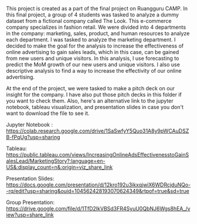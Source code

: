 This project is created as a part of the final project on Ruangguru CAMP. In this final project, a group of 4 students was tasked to analyze a 
dummy dataset from a fictional company called The Look. This e-commerce company specializes in fashion retail. We were divided into 4 departments in the company: marketing, sales, product, and human resources to analyze each department. I was tasked to analyze the marketing department. I decided to 
make the goal for the analysis to increase the effectiveness of online advertising to gain sales leads, which in this case, can be gained from new users and unique visitors.
In this analysis, I use forecasting to predict the MoM growth of our new users and unique visitors. I also use descriptive analysis to find a way to increase the effectivity 
of our online advertising.

At the end of the project, we were tasked to make a pitch deck on our insight for the company. I have also put those pitch decks in this folder if you want to check them. Also, here's an alternative link to the jupyter notebook, tableau visualization, and presentation slides in case you don't want to download the file to see it. 

Jupyter Notebook : https://colab.research.google.com/drive/1SaSwfyY5Quo31A8y9pWCAuDSZB-fPqUg?usp=sharing

Tableau: https://public.tableau.com/views/IncreasingOnlineAdsEffectivenesstoGainSalesLead/MarketingStory?:language=en-US&:display_count=n&:origin=viz_share_link

Presentation Slides: https://docs.google.com/presentation/d/12kro192u3ikxqjwiX6WDRcjduNQo--rq/edit?usp=sharing&ouid=104562428193070624349&rtpof=true&sd=true

Group Presentation: https://drive.google.com/file/d/1TfD2IkVBSd3FR4SyuU0QbNJ6Wgs8hEA_/view?usp=share_link
